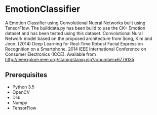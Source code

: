# EmotionClassifier
A Emotion Classifier using Convolutional Nueral Networks built using TensorFlow. The builddata.py has been build to use the CK+ Emotion dataset and has been tested using this dataset. Convolutional Nural Network model based on the proposed architecture from Song, Kim and Jeon. (2014) Deep Learning for Real-Time Robust Facial Expression
Recognition on a Smartphone. 2014 IEEE International Conference on Consumer Electronics (ICCE). Available from http://ieeexplore.ieee.org/stamp/stamp.jsp?arnumber=6776135

Prerequisites
-------------
* Python 3.5
* OpenCV
* Dlib
* Numpy
* TensorFlow
